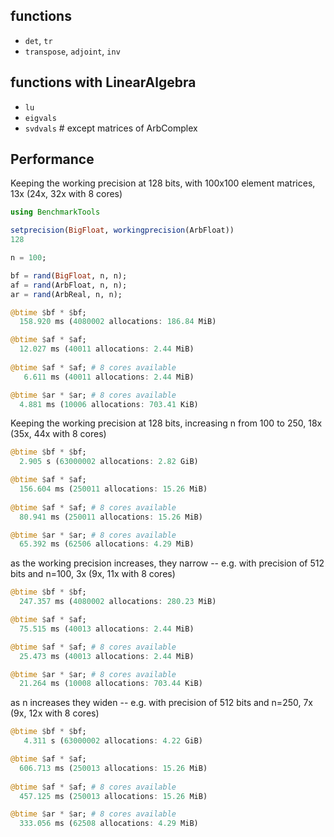 ## functions

- `det`, `tr`
- `transpose`, `adjoint`, `inv`

## functions with LinearAlgebra 

- `lu`
- `eigvals`
- `svdvals` # except matrices of ArbComplex

## Performance

Keeping the working precision at 128 bits, with 100x100 element matrices, 13x (24x, 32x with 8 cores)

```julia
using BenchmarkTools

setprecision(BigFloat, workingprecision(ArbFloat))
128

n = 100;

bf = rand(BigFloat, n, n);
af = rand(ArbFloat, n, n);
ar = rand(ArbReal, n, n);

@btime $bf * $bf;
  158.920 ms (4080002 allocations: 186.84 MiB)

@btime $af * $af;
  12.027 ms (40011 allocations: 2.44 MiB)
  
@btime $af * $af; # 8 cores available
   6.611 ms (40011 allocations: 2.44 MiB)

@btime $ar * $ar; # 8 cores available
  4.881 ms (10006 allocations: 703.41 KiB)

```

Keeping the working precision at 128 bits, increasing n from 100 to 250, 18x (35x, 44x with 8 cores)

```julia
@btime $bf * $bf;
  2.905 s (63000002 allocations: 2.82 GiB)

@btime $af * $af;
  156.604 ms (250011 allocations: 15.26 MiB)
  
@btime $af * $af; # 8 cores available
  80.941 ms (250011 allocations: 15.26 MiB)

@btime $ar * $ar; # 8 cores available
  65.392 ms (62506 allocations: 4.29 MiB)
```

as the working precision increases, they narrow -- e.g. with precision of 512 bits and n=100, 3x (9x, 11x with 8 cores)

```julia
@btime $bf * $bf;
  247.357 ms (4080002 allocations: 280.23 MiB)

@btime $af * $af;
  75.515 ms (40013 allocations: 2.44 MiB)

@btime $af * $af; # 8 cores available
  25.473 ms (40013 allocations: 2.44 MiB)

@btime $ar * $ar; # 8 cores available
  21.264 ms (10008 allocations: 703.44 KiB)
```

as n increases they widen -- e.g. with precision of 512 bits and n=250, 7x (9x, 12x with 8 cores)

```julia
@btime $bf * $bf;
   4.311 s (63000002 allocations: 4.22 GiB)

@btime $af * $af;
  606.713 ms (250013 allocations: 15.26 MiB)
  
@btime $af * $af; # 8 cores available
  457.125 ms (250013 allocations: 15.26 MiB)

@btime $ar * $ar; # 8 cores available
  333.056 ms (62508 allocations: 4.29 MiB)
```
